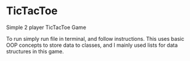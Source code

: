 # TicTacToe
Simple 2 player TicTacToe Game

To run simply run file in terminal, and follow instructions. 
This uses basic OOP concepts to store data to classes, and I mainly used lists for data structures in this game. 